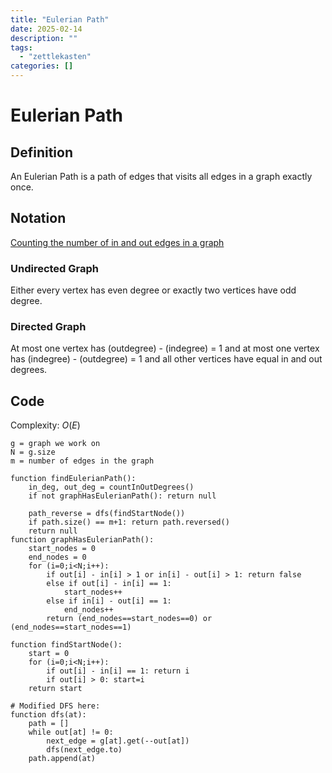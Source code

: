 ```yaml
---
title: "Eulerian Path"
date: 2025-02-14
description: ""
tags: 
  - "zettlekasten"
categories: []
---
```


# Eulerian Path
## Definition
An Eulerian Path is a path of edges that visits all edges in a graph exactly once.

## Notation
[Counting the number of in and out edges in a graph](Counting%20the%20number%20of%20in%20and%20out%20edges%20in%20a%20graph.md)

### Undirected Graph
Either every vertex has even degree or exactly two vertices have odd degree.

### Directed Graph
At most one vertex has (outdegree) - (indegree) = 1
and at most one vertex has (indegree) - (outdegree) = 1 and all other vertices have equal in and out degrees.

## Code
Complexity: $O(E)$

```pseudo
g = graph we work on
N = g.size
m = number of edges in the graph

function findEulerianPath():
	in_deg, out_deg = countInOutDegrees()
	if not graphHasEulerianPath(): return null

	path_reverse = dfs(findStartNode())
	if path.size() == m+1: return path.reversed()
	return null
function graphHasEulerianPath():
	start_nodes = 0
	end_nodes = 0
	for (i=0;i<N;i++):
		if out[i] - in[i] > 1 or in[i] - out[i] > 1: return false
		else if out[i] - in[i] == 1:
			start_nodes++
		else if in[i] - out[i] == 1:
			end_nodes++
		return (end_nodes==start_nodes==0) or (end_nodes==start_nodes==1)

function findStartNode():
	start = 0
	for (i=0;i<N;i++):
		if out[i] - in[i] == 1: return i
		if out[i] > 0: start=i
	return start

# Modified DFS here:
function dfs(at):
	path = []
	while out[at] != 0:
		next_edge = g[at].get(--out[at])
		dfs(next_edge.to)
	path.append(at)
```

